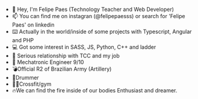 - 🤘  Hey, I'm Felipe Paes (Technology Teacher and Web Developer)
- 📫 You can find me on instagran (@felipepaesss) or search for 'Felipe Paes' on linkedin
- ⌨️ Actually in the world/inside of some projects with Typescript, Angular and PHP
- 💻 Got some interest in SASS, JS, Python, C++ and ladder
- 💞️ Serious relationship with TCC and my job
- 🦾 Mechatronic Engineer 9/10
- 💣Official R2 of Brazilian Army (Artillery)
- 🥁Drummer
- 🏋🏽Crossfit/gym
- 🔥We can find the fire inside of our bodies
Enthusiast and dreamer.

